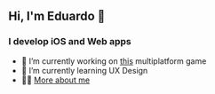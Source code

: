 ## Hi, I'm Eduardo 👋

### I develop iOS and Web apps

- 🔭 I’m currently working on [this](https://github.com/edumtto/20Hints) multiplatform game
- 🌱 I’m currently learning UX Design
- 👨‍💻 [More about me](https://eddietech.me)
  
<!--
**edumtto/edumtto** is a ✨ _special_ ✨ repository because its `README.md` (this file) appears on your GitHub profile.

Here are some ideas to get you started:

- 🔭 I’m currently working on ...
- 🌱 I’m currently learning ...
- 👯 I’m looking to collaborate on ...
- 🤔 I’m looking for help with ...
- 💬 Ask me about ...
- 📫 How to reach me: ...
- 😄 Pronouns: ...
- ⚡ Fun fact: ...
-->
